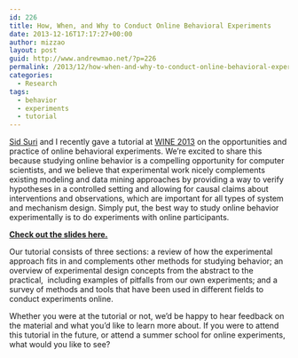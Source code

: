 ```yaml
---
id: 226
title: How, When, and Why to Conduct Online Behavioral Experiments
date: 2013-12-16T17:17:27+00:00
author: mizzao
layout: post
guid: http://www.andrewmao.net/?p=226
permalink: /2013/12/how-when-and-why-to-conduct-online-behavioral-experiments
categories:
  - Research
tags:
  - behavior
  - experiments
  - tutorial
---
```

[Sid Suri](http://www.sidsuri.com/) and I recently gave a tutorial at [WINE 2013](http://wine13.seas.harvard.edu/) on the opportunities and practice of online behavioral experiments. We&#8217;re excited to share this because studying online behavior is a compelling opportunity for computer scientists, and we believe that experimental work nicely complements existing modeling and data mining approaches by providing a way to verify hypotheses in a controlled setting and allowing for causal claims about interventions and observations, which are important for all types of system and mechanism design. Simply put, the best way to study online behavior experimentally is to do experiments with online participants.

**[Check out the slides here.](https://dl.dropboxusercontent.com/u/13229094/papers/WINE13_experiments.pdf)**

Our tutorial consists of three sections: a review of how the experimental approach fits in and complements other methods for studying behavior; an overview of experimental design concepts from the abstract to the practical,  including examples of pitfalls from our own experiments; and a survey of methods and tools that have been used in different fields to conduct experiments online.

Whether you were at the tutorial or not, we&#8217;d be happy to hear feedback on the material and what you&#8217;d like to learn more about. If you were to attend this tutorial in the future, or attend a summer school for online experiments, what would you like to see?